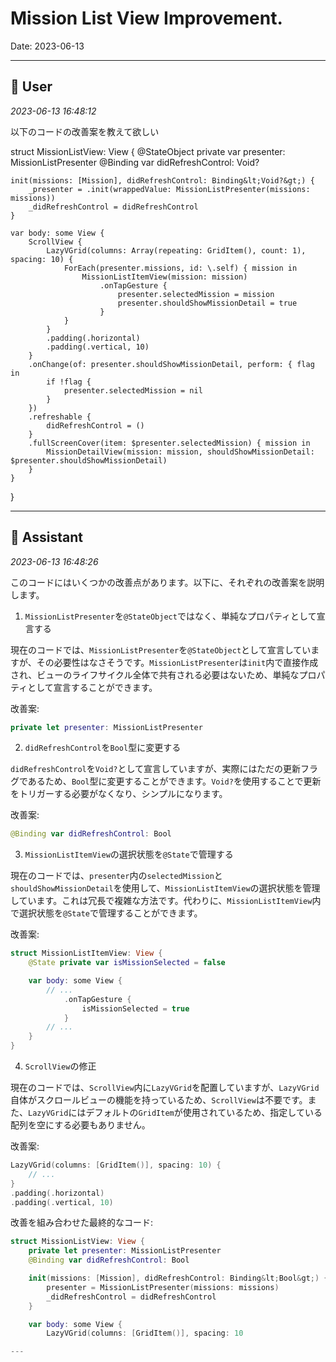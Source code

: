 # Mission List View Improvement.

Date: 2023-06-13

---

## 👤 User
*2023-06-13 16:48:12*

以下のコードの改善案を教えて欲しい

struct MissionListView: View {
    @StateObject private var presenter: MissionListPresenter
    @Binding var didRefreshControl: Void?

    init(missions: [Mission], didRefreshControl: Binding&lt;Void?&gt;) {
        _presenter = .init(wrappedValue: MissionListPresenter(missions: missions))
        _didRefreshControl = didRefreshControl
    }

    var body: some View {
        ScrollView {
            LazyVGrid(columns: Array(repeating: GridItem(), count: 1), spacing: 10) {
                ForEach(presenter.missions, id: \.self) { mission in
                    MissionListItemView(mission: mission)
                        .onTapGesture {
                            presenter.selectedMission = mission
                            presenter.shouldShowMissionDetail = true
                        }
                }
            }
            .padding(.horizontal)
            .padding(.vertical, 10)
        }
        .onChange(of: presenter.shouldShowMissionDetail, perform: { flag in
            if !flag {
                presenter.selectedMission = nil
            }
        })
        .refreshable {
            didRefreshControl = ()
        }
        .fullScreenCover(item: $presenter.selectedMission) { mission in
            MissionDetailView(mission: mission, shouldShowMissionDetail: $presenter.shouldShowMissionDetail)
        }
    }
}

---

## 🤖 Assistant
*2023-06-13 16:48:26*

このコードにはいくつかの改善点があります。以下に、それぞれの改善案を説明します。

1. `MissionListPresenter`を`@StateObject`ではなく、単純なプロパティとして宣言する

現在のコードでは、`MissionListPresenter`を`@StateObject`として宣言していますが、その必要性はなさそうです。`MissionListPresenter`は`init`内で直接作成され、ビューのライフサイクル全体で共有される必要はないため、単純なプロパティとして宣言することができます。

改善案:

```swift
private let presenter: MissionListPresenter
```

2. `didRefreshControl`を`Bool`型に変更する

`didRefreshControl`を`Void?`として宣言していますが、実際にはただの更新フラグであるため、`Bool`型に変更することができます。`Void?`を使用することで更新をトリガーする必要がなくなり、シンプルになります。

改善案:

```swift
@Binding var didRefreshControl: Bool
```

3. `MissionListItemView`の選択状態を`@State`で管理する

現在のコードでは、`presenter`内の`selectedMission`と`shouldShowMissionDetail`を使用して、`MissionListItemView`の選択状態を管理しています。これは冗長で複雑な方法です。代わりに、`MissionListItemView`内で選択状態を`@State`で管理することができます。

改善案:

```swift
struct MissionListItemView: View {
    @State private var isMissionSelected = false

    var body: some View {
        // ...
            .onTapGesture {
                isMissionSelected = true
            }
        // ...
    }
}
```

4. `ScrollView`の修正

現在のコードでは、`ScrollView`内に`LazyVGrid`を配置していますが、`LazyVGrid`自体がスクロールビューの機能を持っているため、`ScrollView`は不要です。また、`LazyVGrid`にはデフォルトの`GridItem`が使用されているため、指定している配列を空にする必要もありません。

改善案:

```swift
LazyVGrid(columns: [GridItem()], spacing: 10) {
    // ...
}
.padding(.horizontal)
.padding(.vertical, 10)
```

改善を組み合わせた最終的なコード:

```swift
struct MissionListView: View {
    private let presenter: MissionListPresenter
    @Binding var didRefreshControl: Bool

    init(missions: [Mission], didRefreshControl: Binding&lt;Bool&gt;) {
        presenter = MissionListPresenter(missions: missions)
        _didRefreshControl = didRefreshControl
    }

    var body: some View {
        LazyVGrid(columns: [GridItem()], spacing: 10

---

